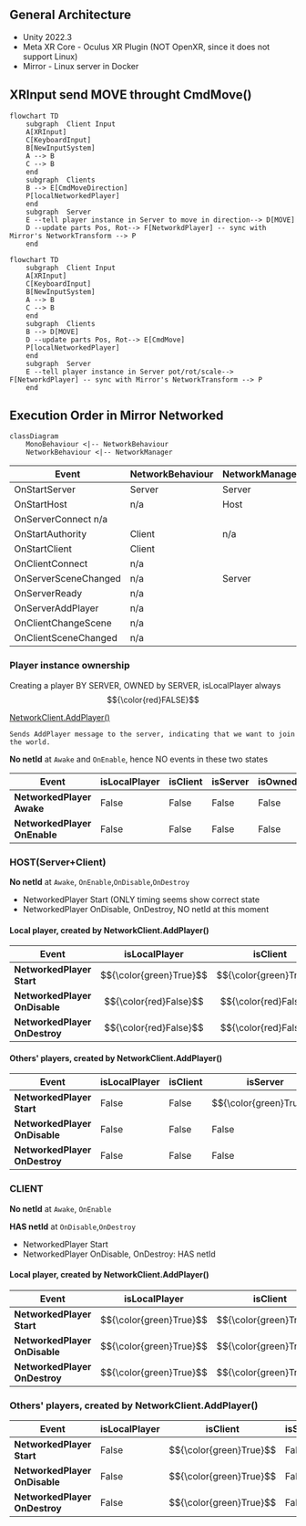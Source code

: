 ## General Architecture
* Unity 2022.3
* Meta XR Core - Oculus XR Plugin (NOT OpenXR, since it does not support Linux)
* Mirror - Linux server in Docker 

## XRInput send MOVE throught CmdMove()

```mermaid
flowchart TD
    subgraph  Client Input
    A[XRInput]
    C[KeyboardInput]
    B[NewInputSystem]
    A --> B
    C --> B
    end
    subgraph  Clients
    B --> E[CmdMoveDirection]
    P[localNetworkedPlayer]
    end
    subgraph  Server    
    E --tell player instance in Server to move in direction--> D[MOVE]
    D --update parts Pos, Rot--> F[NetworkdPlayer] -- sync with Mirror's NetworkTransform --> P
    end
```

```mermaid
flowchart TD
    subgraph  Client Input
    A[XRInput]
    C[KeyboardInput]
    B[NewInputSystem]
    A --> B
    C --> B
    end
    subgraph  Clients
    B --> D[MOVE]
    D --update parts Pos, Rot--> E[CmdMove]
    P[localNetworkedPlayer]
    end
    subgraph  Server
    E --tell player instance in Server pot/rot/scale--> F[NetworkdPlayer] -- sync with Mirror's NetworkTransform --> P
    end
```

## Execution Order in Mirror Networked

```mermaid
classDiagram
    MonoBehaviour <|-- NetworkBehaviour
    NetworkBehaviour <|-- NetworkManager
```

| Event                      | NetworkBehaviour  | NetworkManager  | 
|-----------------------------|---------------|----------|
| OnStartServer | Server | Server |
| OnStartHost | n/a | Host |
| OnServerConnect n/a | | |
| OnStartAuthority | Client | n/a |
| OnStartClient | Client | |
| OnClientConnect | n/a | |
| OnServerSceneChanged | n/a | Server |
| OnServerReady | n/a | |
| OnServerAddPlayer | n/a | |
| OnClientChangeScene | n/a | |
| OnClientSceneChanged | n/a | |

### Player instance ownership

Creating a player BY SERVER, OWNED by SERVER, isLocalPlayer always $${\color{red}FALSE}$$

 [NetworkClient.AddPlayer()](https://storage.googleapis.com/mirror-api-docs/html/df/d6f/class_mirror_1_1_network_client.html#abb593c6a35fa52633a8f0795b9aa74b7) 
```
Sends AddPlayer message to the server, indicating that we want to join the world.
```


__No netId__ at ``Awake`` and ``OnEnable``, hence NO events in these two states

| Event                      | isLocalPlayer | isClient | isServer | isOwned |
|-----------------------------|---------------|----------|----------|---------|
| **NetworkedPlayer Awake**    | False | False | False | False |
| **NetworkedPlayer OnEnable** | False | False | False | False |


### HOST(Server+Client) 
__No netId__ at ``Awake``, ``OnEnable``,``OnDisable``,``OnDestroy``

* NetworkedPlayer Start (ONLY timing seems show correct state
* NetworkedPlayer OnDisable,  OnDestroy, NO netId at this moment

#### Local player, created by NetworkClient.AddPlayer()

| Event                      | isLocalPlayer | isClient | isServer | isOwned |
|-----------------------------|---------------|----------|----------|---------|
| **NetworkedPlayer Start**    | $${\color{green}True}$$ | $${\color{green}True}$$ | $${\color{green}True}$$ | $${\color{green}True}$$ |
| **NetworkedPlayer OnDisable** | $${\color{red}False}$$ | $${\color{red}False}$$ | $${\color{red}False}$$ | $${\color{red}False}$$  |
| **NetworkedPlayer OnDestroy** | $${\color{red}False}$$ | $${\color{red}False}$$ | $${\color{red}False}$$ | $${\color{red}False}$$  |

#### Others' players, created by NetworkClient.AddPlayer()

| Event                      | isLocalPlayer | isClient | isServer | isOwned |
|-----------------------------|---------------|----------|----------|---------|
| **NetworkedPlayer Start**    | False         | False     | $${\color{green}True}$$ | False    |
| **NetworkedPlayer OnDisable** | False | False | False | False |
| **NetworkedPlayer OnDestroy** | False | False | False | False |

### CLIENT 
__No netId__ at ``Awake``, ``OnEnable``

__HAS netId__ at ``OnDisable``,``OnDestroy``

* NetworkedPlayer Start
* NetworkedPlayer OnDisable, OnDestroy: HAS netId
  
#### Local player, created by NetworkClient.AddPlayer()

| Event                      | isLocalPlayer | isClient | isServer | isOwned |
|-----------------------------|---------------|----------|----------|---------|
| **NetworkedPlayer Start**    | $${\color{green}True}$$ | $${\color{green}True}$$     | False     | $${\color{green}True}$$   |
| **NetworkedPlayer OnDisable** | $${\color{green}True}$$ | $${\color{green}True}$$     | False     | $${\color{green}True}$$   |
| **NetworkedPlayer OnDestroy** | $${\color{green}True}$$ | $${\color{green}True}$$     | False     | $${\color{green}True}$$   |

### Others' players, created by NetworkClient.AddPlayer()

| Event                      | isLocalPlayer | isClient | isServer | isOwned |
|-----------------------------|---------------|----------|----------|---------|
| **NetworkedPlayer Start**    | False         | $${\color{green}True}$$     | False     | False    |
| **NetworkedPlayer OnDisable** | False         | $${\color{green}True}$$     | False     | False    |
| **NetworkedPlayer OnDestroy** | False         | $${\color{green}True}$$     | False     | False    |

